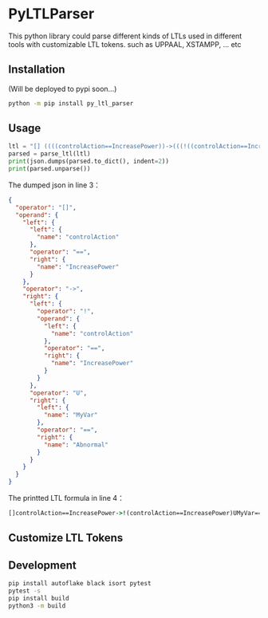 # PyLTLParser

This python library could parse different kinds of LTLs used in different tools with customizable LTL tokens.
such as UPPAAL, XSTAMPP, ... etc

## Installation

(Will be deployed to pypi soon...)

```cmd
python -m pip install py_ltl_parser
```

## Usage

```python
ltl = "[] ((((controlAction==IncreasePower))->(((!((controlAction==IncreasePower)))U(((MyVar==Abnormal)))))))"
parsed = parse_ltl(ltl)
print(json.dumps(parsed.to_dict(), indent=2))
print(parsed.unparse())
```

The dumped json in line 3：

```json
{
  "operator": "[]",
  "operand": {
    "left": {
      "left": {
        "name": "controlAction"
      },
      "operator": "==",
      "right": {
        "name": "IncreasePower"
      }
    },
    "operator": "->",
    "right": {
      "left": {
        "operator": "!",
        "operand": {
          "left": {
            "name": "controlAction"
          },
          "operator": "==",
          "right": {
            "name": "IncreasePower"
          }
        }
      },
      "operator": "U",
      "right": {
        "left": {
          "name": "MyVar"
        },
        "operator": "==",
        "right": {
          "name": "Abnormal"
        }
      }
    }
  }
}
```

The printted LTL formula in line 4：

```cmd
[]controlAction==IncreasePower->!(controlAction==IncreasePower)UMyVar==Abnormal
```

## Customize LTL Tokens


## Development

```cmd
pip install autoflake black isort pytest
pytest -s
pip install build
python3 -m build
```

